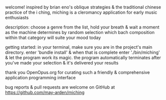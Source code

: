 welcome! inspired by brian eno's oblique strategies & the traditional chinese practice of the i ching, miching is a cleromancy application for early music enthusiasts

description: choose a genre from the list, hold your breath & wait a moment as
the machine determines by random selection which bach composition within that category will suite your mood today

getting started: in your terminal, make sure you are in the project's main directory. enter 'bundle install' & when that is complete enter './bin/miching' & let the program work its magic. the program automatically terminates after you've made your selection & it's delivered your results

thank you OpenOpus.org for curating such a friendly & comprehensive application programming interface

bug reports & pull requests are welcome on GitHub at https://github.com/may-arden/miching
